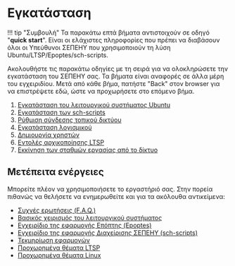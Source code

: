 # Εγκατάσταση

!!! tip "Συμβουλή"
    Τα παρακάτω επτά βήματα αντιστοιχούν σε οδηγό "**quick start**". Είναι
    οι ελάχιστες πληροφορίες που πρέπει να διαβάσουν όλοι οι Υπεύθυνοι ΣΕΠΕΗΥ που
    χρησιμοποιούν τη λύση Ubuntu/LTSP/Epoptes/sch-scripts.

Ακολουθήστε τις παρακάτω οδηγίες με τη σειρά για να ολοκληρώσετε την
εγκατάσταση του ΣΕΠΕΗΥ σας. Τα βήματα είναι αναφορές σε άλλα μέρη του
εγχειριδίου. Μετά από κάθε βήμα, πατήστε "Back" στον browser για να επιστρέψετε
εδώ, ώστε να προχωρήσετε στο επόμενο βήμα.

1. [Εγκατάσταση του λειτουργικού συστήματος Ubuntu](../ubuntu/index.md)
2. [Εγκατάσταση των sch-scripts](../sch-scripts/index.md)
3. [Ρύθμιση σύνδεσης τοπικού
   δικτύου](../sch-scripts/Ρύθμιση_σύνδεσης_δικτύου.md)
4. [Εγκατάσταση λογισμικού](../software/index.md)
5. [Δημιουργία χρηστών](../sch-scripts/create-users.md)
6. [Εντολές αρχικοποίησης LTSP](../sch-scripts/ltsp-commands.md)
7. [Εκκίνηση των σταθμών εργασίας από το δίκτυο](netboot.md)

## Μετέπειτα ενέργειες

Μπορείτε πλέον να χρησιμοποιήσετε το εργαστήριό σας. Στην πορεία πιθανώς να
θελήσετε να ενημερωθείτε και για τα ακόλουθα αντικείμενα:

- [Συχνές ερωτήσεις (F.A.Q.)](FAQ.md)
- [Βασικός χειρισμός του λειτουργικού συστήματος](../ubuntu/index.md)
- [Εγχειρίδιο της εφαρμογής Επόπτης (Epoptes)](../epoptes/index.md)
- [Εγχειρίδιο της εφαρμογής Διαχείρισης ΣΕΠΕΗΥ
  (sch-scripts)](../sch-scripts/index.md)
- [Τεκμηρίωση εφαρμογών](../applications/index.md)
- [Προχωρημένα θέματα LTSP](advanced/index.md)
- [Προχωρημένα θέματα Linux](../advanced/index.md)
